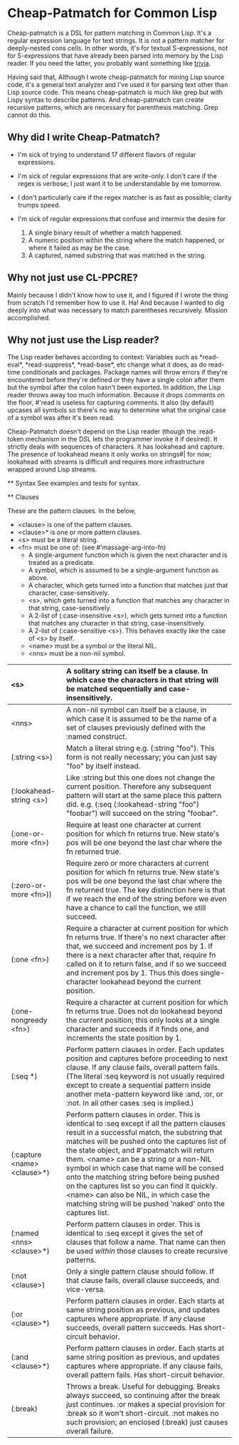 # Cheap-Patmatch for Common Lisp

Cheap-patmatch is a DSL for pattern matching in Common Lisp. It's a regular expression language for text strings.
It is not a pattern matcher for deeply-nested cons cells. In other words, it's for textual S-expressions, not for S-expressions
that have already been parsed into memory by the Lisp reader. If you need the latter, you probably want something like [trivia](https://github.com/guicho271828/trivia).

Having said that, Although I wrote cheap-patmatch for mining Lisp source code, it's a general text analyzer and I've used it 
for parsing text other than Lisp source code. This means cheap-patmatch is much like grep but with Lispy syntax to describe patterns.
And cheap-patmatch can create recursive patterns, which are necessary for parenthesis matching. Grep cannot do this.

## Why did I write Cheap-Patmatch?

- I'm sick of trying to understand 17 different flavors of regular expressions.
- I'm sick of regular expressions that are write-only. I don't care if the regex is verbose; I
   just want it to be understandable by me tomorrow.
- I don't particularly care if the regex matcher is as fast as possible; clarity trumps speed.
- I'm sick of regular expressions that confuse and intermix the desire for

  1. A single binary result of whether a match happened.
  2. A numeric position within the string where the match happened, or where it failed as may be the case.
  3. A captured, named substring that was matched in the string.

## Why not just use CL-PPCRE?

Mainly because I didn't know how to use it, and I figured if I wrote the thing from scratch I'd remember how to use it. Ha!
And because I wanted to dig deeply into what was necessary to match parentheses recursively. Mission accomplished.

## Why not just use the Lisp reader?

The Lisp reader behaves according to context: Variables such as \*read-eval\*, \*read-suppress*\, \*read-base\*, etc change what it does,
as do read-time conditionals and packages. Package names will throw errors if they're encountered before they're defined or they have a single
colon after them but the symbol after the colon hasn't been exported. In addition, the Lisp reader throws away too much information. Because
it drops comments on the floor, #'read is useless for capturing comments. It also (by default) upcases all symbols so there's no way
to determine what the original case of a symbol was after it's been read.

Cheap-Patmatch doesn't depend on the Lisp reader (though the :read-token mechanism in the DSL lets the programmer invoke it if
desired). It strictly deals with sequences of characters. It has lookahead and capture. The presence of lookahead means it only works
on strings#| for now; lookahead with streams is difficult and requires more infrastructure wrapped around Lisp streams.

** Syntax
See examples and tests for syntax.

** Clauses

These are the pattern clauses.
In the below,
- \<clause\> is one of the pattern clauses.
- \<clause\>\* is one or more pattern clauses.
- \<s\> must be a literal string.
- \<fn\> must be one of: (see #'massage-arg-into-fn)
  - A single-argument function which is given the next character and is treated as a predicate.
  - A symbol, which is assumed to be a single-argument function as above.
  - A character, which gets turned into a function that matches just that character, case-sensitively.
  - \<s\>, which gets turned into a function that matches any character in that string, case-sensitively.
  - A 2-list of (:case-insensitive \<s\>), which gets turned into a function that matches any character in that string, case-insensitively.
  - A 2-list of (:case-sensitive \<s\>). This behaves exactly like the case of \<s\> by itself.
  - \<name\> must be a symbol or the literal NIL.
  - \<nns\>  must be a non-nil symbol.


| \<s\> |  A solitary string can itself be a clause. In which case the characters in that string will be matched sequentially and case-insensitively. |
|:-|:---|
| \<nns\> | A non-nil symbol can itself be a clause, in which case it is assumed to be the name of a set of clauses previously defined with the :named construct. |
| \(\:string \<s\>) |  Match a literal string e.g. (:string "foo"). This form is not really necessary; you can just say "foo" by itself instead. |
| \(\:lookahead-string \<s\>) | Like :string but this one does not change the current position. Therefore any subsequent pattern will start at the same place this pattern did. e.g. (:seq (:lookahead-string "foo") "foobar") will succeed on the string "foobar". |
| \(:one-or-more \<fn\>) | Require at least one character at current position for which fn returns true. New state's pos will be one beyond the last char where the fn returned true. |
| (:zero-or-more \<fn\>)) | Require zero or more characters at current position for which fn returns true. New state's pos will be one beyond the last char where the fn returned true. The key distinction here is that if we reach the end of the string before we even have a chance to call the function, we still succeed. |
| (:one \<fn\>) | Require a character at current position for which fn returns true. If there's no next character after that, we succeed and increment pos by 1. If there is a next character after that, require fn called on it to return false, and if so we succeed and increment pos by 1. Thus this does single-character lookahead beyond the current position. |
|  (:one-nongreedy \<fn\>) | Require a character at current position for which fn returns true. Does not do lookahead beyond the current position; this only looks at a single character and succeeds if it finds one, and increments the state position by 1. |
| (:seq <clause>*) | Perform pattern clauses in order. Each updates position and captures before proceeding to next clause. If any clause fails, overall pattern fails. (The literal :seq keyword is not usually required except to create a sequential pattern inside another meta-pattern keyword like :and, :or, or :not. In all other cases :seq is implied.) |
| (:capture \<name\> \<clause\>\*) | Perform pattern clauses in order. This is identical to :seq except if all the pattern clauses result in a successful match, the substring that matches will be pushed onto the captures list of the state object, and #'ppatmatch will return them. \<name\> can be a string or a non-NIL symbol in which case that name will be consed onto the matching string before being pushed on the captures list so you can find it quickly. \<name\> can also be NIL, in which case the matching string will be pushed 'naked' onto the captures list.
| (:named \<nns\> \<clause\>\*) | Perform pattern clauses in order. This is identical to :seq except it gives the set of clauses that follow a name. That name can then be used _within_ those clauses to create recursive patterns. |
| (:not \<clause\>) | Only a single pattern clause should follow. If that clause fails, overall clause succeeds, and vice-versa.|
| (:or \<clause\>\*)  | Perform pattern clauses in order. Each starts at same string position as previous, and updates captures where appropriate. If any clause succeeds, overall pattern succeeds. Has short-circuit behavior. |
| (:and \<clause\>\*) | Perform pattern clauses in order. Each starts at same string position as previous, and updates captures where appropriate. If any clause fails, overall pattern fails. Has short-circuit behavior. |
| (:break) | Throws a break. Useful for debugging. Breaks always succeed, so continuing after the break just continues. :or makes a special provision for :break so it won't short-circuit. :not makes no such provision; an enclosed (:break) just causes overall failure. |

